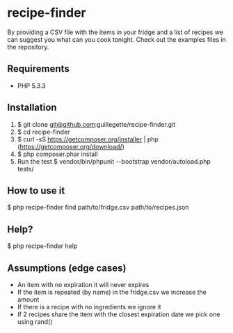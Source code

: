 # recipe-finder
By providing a CSV file with the items in your fridge and a list of recipes we can suggest you what can you cook tonight. Check out the examples files in the repository.

## Requirements
- PHP 5.3.3

## Installation
1. $ git clone git@github.com:guillegette/recipe-finder.git
2. $ cd recipe-finder
3. $ curl -sS https://getcomposer.org/installer | php (https://getcomposer.org/download/)
4. $ php composer.phar install
5. Run the test $ vendor/bin/phpunit --bootstrap vendor/autoload.php tests/

## How to use it
$ php recipe-finder find path/to/fridge.csv path/to/recipes.json

## Help?
$ php recipe-finder help 

## Assumptions (edge cases)
- An item with no expiration it will never expires
- If the item is repeated (by name) in the fridge.csv we increase the amount
- If there is a recipe with no ingredients we ignore it
- If 2 recipes share the item with the closest expiration date we pick one using rand()
